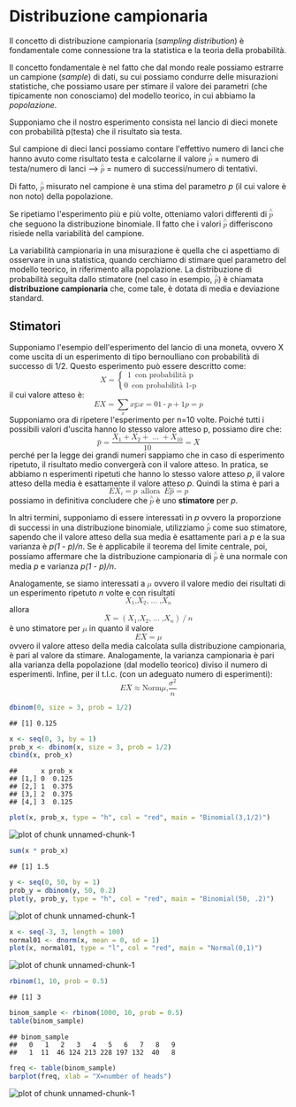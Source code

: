 Distribuzione campionaria
=========================
Il concetto di distribuzione campionaria (_sampling distribution_) è fondamentale come connessione tra la statistica e la teoria della probabilità.

Il concetto fondamentale è nel fatto che dal mondo reale possiamo estrarre un campione (_sample_) di dati, su cui possiamo condurre delle misurazioni statistiche, che possiamo usare per stimare il valore dei parametri (che tipicamente non conosciamo) del modello teorico, in cui abbiamo la _popolazione_.

Supponiamo che il nostro esperimento consista nel lancio di dieci monete con probabilità p(testa) che il risultato sia testa.

Sul campione di dieci lanci possiamo contare l'effettivo numero di lanci che hanno avuto come risultato testa e calcolarne il valore <math display="inline"><mrow><mover><mi>p</mi><mo>&and;</mo></mover></mrow></math> = numero di testa/numero di lanci --> <math display="inline"><mrow><mover><mi>p</mi><mo>&and;</mo></mover></mrow></math> = numero di successi/numero di tentativi.

Di fatto, <math display="inline"><mrow><mover><mi>p</mi><mo>&and;</mo></mover></mrow></math> misurato nel campione è una stima del parametro _p_ (il cui valore è non noto) della popolazione.

Se ripetiamo l'esperimento più e più volte, otteniamo valori differenti di <math display="inline"><mrow><mover><mi>p</mi><mo>&and;</mo></mover></mrow></math> che seguono la distribuzione binomiale. Il fatto che i valori <math display="inline"><mrow><mover><mi>p</mi><mo>&and;</mo></mover></mrow></math> differiscono risiede nella variabilità del campione.

La variabilità campionaria in una misurazione è quella che ci aspettiamo di osservare in una statistica, quando cerchiamo di stimare quel parametro del modello teorico, in riferimento alla popolazione. La distribuzione di probabilità seguita dallo stimatore (nel caso in esempio, <math display="inline"><mrow><mover><mi>p</mi><mo>&and;</mo></mover></mrow></math>) è chiamata __distribuzione campionaria__ che, come tale, è dotata di media e deviazione standard.

Stimatori
---------
Supponiamo l'esempio dell'esperimento del lancio di una moneta, ovvero X come uscita di un esperimento di tipo bernoulliano con probabilità di successo di 1/2. Questo esperimento può essere descritto come:
<math display="block">
<mrow>
  <mi>X</mi>
  <mo>=</mo>
  <mo>{</mo>
  <mfrac linethickness="0">
    <mrow>
      <mn>1</mn>
      <mspace width="0.5em" />
      <mtext>con probabilità p</mtext>
    </mrow>
    <mrow>
      <mn>0</mn>
      <mspace width="0.5em" />
      <mtext>con probabilità 1-p</mtext>
    </mrow>
  </mfrac>
</mrow>
</math>
il cui valore atteso è:
<math display="block">
<mrow>
  <mi>E</mi><mo>&ApplyFunction;</mo>
  <mfenced open="(" close=")" separators=",">
    <mrow>
      <mi>X</mi>
    </mrow>
  </mfenced>
  <mo>=</mo>
  <munder>
          <mo>&Sum;</mo>
        <mi>x</mi>
  </munder>
  <mi>x</mi>
  <mi>&popf;</mi>
  <mfenced open="(" close=")" separators=",">
    <mrow>
      <mi>x</mi>
    </mrow>
  </mfenced>
  <mo>=</mo>
  <mn>0</mn>
  <mfenced open="(" close=")" separators=",">
    <mrow>
      <mn>1</mn>
      <mo>-</mo>
      <mi>p</mi>
    </mrow>
  </mfenced>
  <mo>+</mo>
  <mn>1</mn>
  <mi>p</mi>
  <mo>=</mo>
  <mi>p</mi>
</mrow>
</math>
Supponiamo ora di ripetere l'esperimento per n=10 volte. Poiché tutti i possibili valori d'uscita hanno lo stesso valore atteso p, possiamo dire che:
<math display="block">
<mrow>
  <mover accent="true">
          <mi>p</mi>
        <mo>&Hat;</mo>
  </mover>
  <mo>=</mo>
  <mfrac>
    <mrow>
      <msub>
              <mi>X</mi>
            <mn>1</mn>
      </msub>
      <mo>+</mo>
      <msub>
              <mi>X</mi>
            <mn>2</mn>
      </msub>
      <mo>+</mo>
      <mo>&hellip;</mo>
      <mo>+</mo>
      <msub>
              <mi>X</mi>
            <mn>10</mn>
      </msub>
    </mrow>
    <mrow>
      <mn>10</mn>
    </mrow>
  </mfrac>
  <mo>=</mo>
  <mover accent="true">
          <mi>X</mi>
        <mo>&macr;</mo>
  </mover>
</mrow>
</math>
perché per la legge dei grandi numeri sappiamo che in caso di esperimento ripetuto, il risultato medio convergerà con il valore atteso. In pratica, se abbiamo n esperimenti ripetuti che hanno lo stesso valore atteso _p_, il valore atteso della media è esattamente il valore atteso _p_. 
Quindi la stima è pari a
<math display="block">
<mrow>
  <mi>E</mi><mo>&ApplyFunction;</mo>
  <mfenced open="(" close=")" separators=",">
    <mrow>
      <msub>
              <mi>X</mi>
            <mi>i</mi>
      </msub>
    </mrow>
  </mfenced>
  <mo>=</mo>
  <mi>p</mi>
  <mspace width="0.5em" />
  <mtext>allora</mtext>
  <mspace width="0.5em" />
  <mi>E</mi><mo>&ApplyFunction;</mo>
  <mfenced open="(" close=")" separators=",">
    <mrow>
      <mover accent="true">
              <mi>p</mi>
            <mo>&Hat;</mo>
      </mover>
    </mrow>
  </mfenced>
  <mo>=</mo>
  <mi>p</mi>
</mrow>
</math>
possiamo in definitiva concludere che <math display="inline"><mrow><mover><mi>p</mi><mo>&and;</mo></mover></mrow></math> è uno __stimatore__ per _p_. 

In altri termini, supponiamo di essere interessati in _p_ ovvero la proporzione di successi in una distribuzione binomiale, utilizziamo <math display="inline"><mrow><mover><mi>p</mi><mo>&and;</mo></mover></mrow></math> come suo stimatore, sapendo che il valore atteso della sua media è esattamente pari a _p_ e la sua varianza è _p(1 - p)/n_. Se è applicabile il teorema del limite centrale, poi, possiamo affermare che la distribuzione campionaria di <math display="inline"><mrow><mover><mi>p</mi><mo>&and;</mo></mover></mrow></math>  è una normale con media _p_ e varianza _p(1 - p)/n_.

Analogamente, se siamo interessati a <math display="inline"><mrow><mi>&mu;</mi></mrow></math>
 ovvero il valore medio dei risultati di un esperimento ripetuto _n_ volte e con risultati <math display="block">
<mrow>
  <msub>
          <mi>X</mi>
        <mn>1</mn>
  </msub>
  <mtext>,</mtext>
  <msub>
          <mi>X</mi>
        <mn>2</mn>
  </msub>
  <mn>,</mn>
  <mo>&hellip;</mo>
  <mn>,</mn>
  <msub>
          <mi>X</mi>
        <mi>n</mi>
  </msub>
</mrow>
</math>
allora 
<math display="block">
<mrow>
  <mover accent="true">
          <mi>X</mi>
        <mo>&macr;</mo>
  </mover>
  <mo>=</mo>
  <mo>(</mo>
  <msub>
          <mi>X</mi>
        <mn>1</mn>
  </msub>
  <mtext>,</mtext>
  <msub>
          <mi>X</mi>
        <mn>2</mn>
  </msub>
  <mn>,</mn>
  <mo>&hellip;</mo>
  <mn>,</mn>
  <msub>
          <mi>X</mi>
        <mi>n</mi>
  </msub>
  <mo>)</mo>
  <mo>/</mo>
  <mi>n</mi>
</mrow>
</math>
 è uno stimatore per <math display="inline"><mrow><mi>&mu;</mi></mrow></math> in quanto il valore <math display="block">
<mrow>
  <mi>E</mi><mo>&ApplyFunction;</mo>
  <mfenced open="(" close=")" separators=",">
    <mrow>
      <mover accent="true">
              <mi>X</mi>
            <mo>&macr;</mo>
      </mover>
    </mrow>
  </mfenced>
  <mo>=</mo>
  <mi>&mu;</mi>
</mrow>
</math>
ovvero il valore atteso della media calcolata sulla distribuzione campionaria, è pari al valore da stimare. Analogamente, la varianza campionaria è pari alla varianza della popolazione (dal modello teorico) diviso il numero di esperimenti. Infine, per il t.l.c. (con un adeguato numero di esperimenti):
<math display="block">
<mrow>
  <mi>E</mi>
  <mfenced open="(" close=")" separators=",">
    <mrow>
      <mover accent="true">
              <mi>X</mi>
            <mo>&macr;</mo>
      </mover>
    </mrow>
  </mfenced>
  <mo>&asymp;</mo>
  <mi>Norm</mi><mo>&ApplyFunction;</mo>
  <mfenced open="(" close=")" separators=",">
    <mrow>
      <mi>&mu;</mi>
      <mtext>,</mtext>
      <mfrac>
        <mrow>
          <msup>
                  <mi>&sigma;</mi>
                <mn>2</mn>
          </msup>
        </mrow>
        <mrow>
          <mi>n</mi>
        </mrow>
      </mfrac>
    </mrow>
  </mfenced>
</mrow>
</math>



```r
dbinom(0, size = 3, prob = 1/2)
```

```
## [1] 0.125
```

```r
x <- seq(0, 3, by = 1)
prob_x <- dbinom(x, size = 3, prob = 1/2)
cbind(x, prob_x)
```

```
##      x prob_x
## [1,] 0  0.125
## [2,] 1  0.375
## [3,] 2  0.375
## [4,] 3  0.125
```

```r
plot(x, prob_x, type = "h", col = "red", main = "Binomial(3,1/2)")
```

![plot of chunk unnamed-chunk-1](figure/unnamed-chunk-11.png) 

```r
sum(x * prob_x)
```

```
## [1] 1.5
```

```r
y <- seq(0, 50, by = 1)
prob_y = dbinom(y, 50, 0.2)
plot(y, prob_y, type = "h", col = "red", main = "Binomial(50, .2)")
```

![plot of chunk unnamed-chunk-1](figure/unnamed-chunk-12.png) 

```r
x <- seq(-3, 3, length = 100)
normal01 <- dnorm(x, mean = 0, sd = 1)
plot(x, normal01, type = "l", col = "red", main = "Normal(0,1)")
```

![plot of chunk unnamed-chunk-1](figure/unnamed-chunk-13.png) 

```r
rbinom(1, 10, prob = 0.5)
```

```
## [1] 3
```

```r
binom_sample <- rbinom(1000, 10, prob = 0.5)
table(binom_sample)
```

```
## binom_sample
##   0   1   2   3   4   5   6   7   8   9 
##   1  11  46 124 213 228 197 132  40   8
```

```r
freq <- table(binom_sample)
barplot(freq, xlab = "X=number of heads")
```

![plot of chunk unnamed-chunk-1](figure/unnamed-chunk-14.png) 


